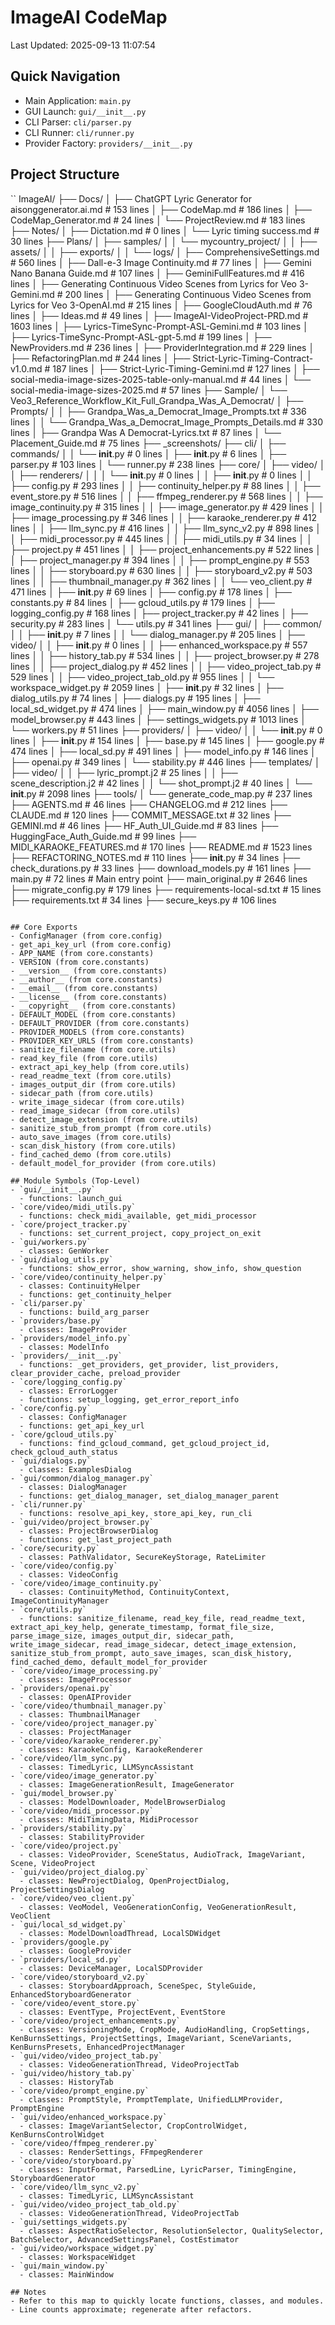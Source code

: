 # ImageAI CodeMap

Last Updated: 2025-09-13 11:07:54

## Quick Navigation
- Main Application: `main.py`
- GUI Launch: `gui/__init__.py`
- CLI Parser: `cli/parser.py`
- CLI Runner: `cli/runner.py`
- Provider Factory: `providers/__init__.py`

## Project Structure

``
ImageAI/
├── Docs/
│   ├── ChatGPT Lyric Generator for aisonggenerator.ai.md  # 153 lines
│   ├── CodeMap.md  # 186 lines
│   ├── CodeMap_Generator.md  # 24 lines
│   └── ProjectReview.md  # 183 lines
├── Notes/
│   ├── Dictation.md  # 0 lines
│   └── Lyric timing success.md  # 30 lines
├── Plans/
│   ├── samples/
│   │   └── mycountry_project/
│   │       ├── assets/
│   │       ├── exports/
│   │       └── logs/
│   ├── ComprehensiveSettings.md  # 560 lines
│   ├── Dall-e-3 Image Continuity.md  # 77 lines
│   ├── Gemini Nano Banana Guide.md  # 107 lines
│   ├── GeminiFullFeatures.md  # 416 lines
│   ├── Generating Continuous Video Scenes from Lyrics for Veo 3-Gemini.md  # 200 lines
│   ├── Generating Continuous Video Scenes from Lyrics for Veo 3-OpenAI.md  # 215 lines
│   ├── GoogleCloudAuth.md  # 76 lines
│   ├── Ideas.md  # 49 lines
│   ├── ImageAI-VideoProject-PRD.md  # 1603 lines
│   ├── Lyrics-TimeSync-Prompt-ASL-Gemini.md  # 103 lines
│   ├── Lyrics-TimeSync-Prompt-ASL-gpt-5.md  # 199 lines
│   ├── NewProviders.md  # 236 lines
│   ├── ProviderIntegration.md  # 229 lines
│   ├── RefactoringPlan.md  # 244 lines
│   ├── Strict-Lyric-Timing-Contract-v1.0.md  # 187 lines
│   ├── Strict-Lyric-Timing-Gemini.md  # 127 lines
│   ├── social-media-image-sizes-2025-table-only-manual.md  # 44 lines
│   └── social-media-image-sizes-2025.md  # 57 lines
├── Sample/
│   └── Veo3_Reference_Workflow_Kit_Full_Grandpa_Was_A_Democrat/
│       ├── Prompts/
│       │   ├── Grandpa_Was_a_Democrat_Image_Prompts.txt  # 336 lines
│       │   └── Grandpa_Was_a_Democrat_Image_Prompts_Details.md  # 330 lines
│       ├── Grandpa Was A Democrat-Lyrics.txt  # 87 lines
│       └── Placement_Guide.md  # 75 lines
├── _screenshots/
├── cli/
│   ├── commands/
│   │   └── __init__.py  # 0 lines
│   ├── __init__.py  # 6 lines
│   ├── parser.py  # 103 lines
│   └── runner.py  # 238 lines
├── core/
│   ├── video/
│   │   ├── renderers/
│   │   │   └── __init__.py  # 0 lines
│   │   ├── __init__.py  # 0 lines
│   │   ├── config.py  # 293 lines
│   │   ├── continuity_helper.py  # 88 lines
│   │   ├── event_store.py  # 516 lines
│   │   ├── ffmpeg_renderer.py  # 568 lines
│   │   ├── image_continuity.py  # 315 lines
│   │   ├── image_generator.py  # 429 lines
│   │   ├── image_processing.py  # 346 lines
│   │   ├── karaoke_renderer.py  # 412 lines
│   │   ├── llm_sync.py  # 416 lines
│   │   ├── llm_sync_v2.py  # 898 lines
│   │   ├── midi_processor.py  # 445 lines
│   │   ├── midi_utils.py  # 34 lines
│   │   ├── project.py  # 451 lines
│   │   ├── project_enhancements.py  # 522 lines
│   │   ├── project_manager.py  # 394 lines
│   │   ├── prompt_engine.py  # 553 lines
│   │   ├── storyboard.py  # 630 lines
│   │   ├── storyboard_v2.py  # 503 lines
│   │   ├── thumbnail_manager.py  # 362 lines
│   │   └── veo_client.py  # 471 lines
│   ├── __init__.py  # 69 lines
│   ├── config.py  # 178 lines
│   ├── constants.py  # 84 lines
│   ├── gcloud_utils.py  # 179 lines
│   ├── logging_config.py  # 168 lines
│   ├── project_tracker.py  # 42 lines
│   ├── security.py  # 283 lines
│   └── utils.py  # 341 lines
├── gui/
│   ├── common/
│   │   ├── __init__.py  # 7 lines
│   │   └── dialog_manager.py  # 205 lines
│   ├── video/
│   │   ├── __init__.py  # 0 lines
│   │   ├── enhanced_workspace.py  # 557 lines
│   │   ├── history_tab.py  # 534 lines
│   │   ├── project_browser.py  # 278 lines
│   │   ├── project_dialog.py  # 452 lines
│   │   ├── video_project_tab.py  # 529 lines
│   │   ├── video_project_tab_old.py  # 955 lines
│   │   └── workspace_widget.py  # 2059 lines
│   ├── __init__.py  # 32 lines
│   ├── dialog_utils.py  # 74 lines
│   ├── dialogs.py  # 195 lines
│   ├── local_sd_widget.py  # 474 lines
│   ├── main_window.py  # 4056 lines
│   ├── model_browser.py  # 443 lines
│   ├── settings_widgets.py  # 1013 lines
│   └── workers.py  # 51 lines
├── providers/
│   ├── video/
│   │   └── __init__.py  # 0 lines
│   ├── __init__.py  # 154 lines
│   ├── base.py  # 145 lines
│   ├── google.py  # 474 lines
│   ├── local_sd.py  # 491 lines
│   ├── model_info.py  # 146 lines
│   ├── openai.py  # 349 lines
│   └── stability.py  # 446 lines
├── templates/
│   ├── video/
│   │   ├── lyric_prompt.j2  # 25 lines
│   │   ├── scene_description.j2  # 42 lines
│   │   └── shot_prompt.j2  # 40 lines
│   └── __init__.py  # 2098 lines
├── tools/
│   └── generate_code_map.py  # 237 lines
├── AGENTS.md  # 46 lines
├── CHANGELOG.md  # 212 lines
├── CLAUDE.md  # 120 lines
├── COMMIT_MESSAGE.txt  # 32 lines
├── GEMINI.md  # 46 lines
├── HF_Auth_UI_Guide.md  # 83 lines
├── HuggingFace_Auth_Guide.md  # 99 lines
├── MIDI_KARAOKE_FEATURES.md  # 170 lines
├── README.md  # 1523 lines
├── REFACTORING_NOTES.md  # 110 lines
├── __init__.py  # 34 lines
├── check_durations.py  # 33 lines
├── download_models.py  # 161 lines
├── main.py  # 72 lines # Main entry point
├── main_original.py  # 2646 lines
├── migrate_config.py  # 179 lines
├── requirements-local-sd.txt  # 15 lines
├── requirements.txt  # 34 lines
├── secure_keys.py  # 106 lines
```

## Core Exports
- ConfigManager (from core.config)
- get_api_key_url (from core.config)
- APP_NAME (from core.constants)
- VERSION (from core.constants)
- __version__ (from core.constants)
- __author__ (from core.constants)
- __email__ (from core.constants)
- __license__ (from core.constants)
- __copyright__ (from core.constants)
- DEFAULT_MODEL (from core.constants)
- DEFAULT_PROVIDER (from core.constants)
- PROVIDER_MODELS (from core.constants)
- PROVIDER_KEY_URLS (from core.constants)
- sanitize_filename (from core.utils)
- read_key_file (from core.utils)
- extract_api_key_help (from core.utils)
- read_readme_text (from core.utils)
- images_output_dir (from core.utils)
- sidecar_path (from core.utils)
- write_image_sidecar (from core.utils)
- read_image_sidecar (from core.utils)
- detect_image_extension (from core.utils)
- sanitize_stub_from_prompt (from core.utils)
- auto_save_images (from core.utils)
- scan_disk_history (from core.utils)
- find_cached_demo (from core.utils)
- default_model_for_provider (from core.utils)

## Module Symbols (Top-Level)
- `gui/__init__.py`
  - functions: launch_gui
- `core/video/midi_utils.py`
  - functions: check_midi_available, get_midi_processor
- `core/project_tracker.py`
  - functions: set_current_project, copy_project_on_exit
- `gui/workers.py`
  - classes: GenWorker
- `gui/dialog_utils.py`
  - functions: show_error, show_warning, show_info, show_question
- `core/video/continuity_helper.py`
  - classes: ContinuityHelper
  - functions: get_continuity_helper
- `cli/parser.py`
  - functions: build_arg_parser
- `providers/base.py`
  - classes: ImageProvider
- `providers/model_info.py`
  - classes: ModelInfo
- `providers/__init__.py`
  - functions: _get_providers, get_provider, list_providers, clear_provider_cache, preload_provider
- `core/logging_config.py`
  - classes: ErrorLogger
  - functions: setup_logging, get_error_report_info
- `core/config.py`
  - classes: ConfigManager
  - functions: get_api_key_url
- `core/gcloud_utils.py`
  - functions: find_gcloud_command, get_gcloud_project_id, check_gcloud_auth_status
- `gui/dialogs.py`
  - classes: ExamplesDialog
- `gui/common/dialog_manager.py`
  - classes: DialogManager
  - functions: get_dialog_manager, set_dialog_manager_parent
- `cli/runner.py`
  - functions: resolve_api_key, store_api_key, run_cli
- `gui/video/project_browser.py`
  - classes: ProjectBrowserDialog
  - functions: get_last_project_path
- `core/security.py`
  - classes: PathValidator, SecureKeyStorage, RateLimiter
- `core/video/config.py`
  - classes: VideoConfig
- `core/video/image_continuity.py`
  - classes: ContinuityMethod, ContinuityContext, ImageContinuityManager
- `core/utils.py`
  - functions: sanitize_filename, read_key_file, read_readme_text, extract_api_key_help, generate_timestamp, format_file_size, parse_image_size, images_output_dir, sidecar_path, write_image_sidecar, read_image_sidecar, detect_image_extension, sanitize_stub_from_prompt, auto_save_images, scan_disk_history, find_cached_demo, default_model_for_provider
- `core/video/image_processing.py`
  - classes: ImageProcessor
- `providers/openai.py`
  - classes: OpenAIProvider
- `core/video/thumbnail_manager.py`
  - classes: ThumbnailManager
- `core/video/project_manager.py`
  - classes: ProjectManager
- `core/video/karaoke_renderer.py`
  - classes: KaraokeConfig, KaraokeRenderer
- `core/video/llm_sync.py`
  - classes: TimedLyric, LLMSyncAssistant
- `core/video/image_generator.py`
  - classes: ImageGenerationResult, ImageGenerator
- `gui/model_browser.py`
  - classes: ModelDownloader, ModelBrowserDialog
- `core/video/midi_processor.py`
  - classes: MidiTimingData, MidiProcessor
- `providers/stability.py`
  - classes: StabilityProvider
- `core/video/project.py`
  - classes: VideoProvider, SceneStatus, AudioTrack, ImageVariant, Scene, VideoProject
- `gui/video/project_dialog.py`
  - classes: NewProjectDialog, OpenProjectDialog, ProjectSettingsDialog
- `core/video/veo_client.py`
  - classes: VeoModel, VeoGenerationConfig, VeoGenerationResult, VeoClient
- `gui/local_sd_widget.py`
  - classes: ModelDownloadThread, LocalSDWidget
- `providers/google.py`
  - classes: GoogleProvider
- `providers/local_sd.py`
  - classes: DeviceManager, LocalSDProvider
- `core/video/storyboard_v2.py`
  - classes: StoryboardApproach, SceneSpec, StyleGuide, EnhancedStoryboardGenerator
- `core/video/event_store.py`
  - classes: EventType, ProjectEvent, EventStore
- `core/video/project_enhancements.py`
  - classes: VersioningMode, CropMode, AudioHandling, CropSettings, KenBurnsSettings, ProjectSettings, ImageVariant, SceneVariants, KenBurnsPresets, EnhancedProjectManager
- `gui/video/video_project_tab.py`
  - classes: VideoGenerationThread, VideoProjectTab
- `gui/video/history_tab.py`
  - classes: HistoryTab
- `core/video/prompt_engine.py`
  - classes: PromptStyle, PromptTemplate, UnifiedLLMProvider, PromptEngine
- `gui/video/enhanced_workspace.py`
  - classes: ImageVariantSelector, CropControlWidget, KenBurnsControlWidget
- `core/video/ffmpeg_renderer.py`
  - classes: RenderSettings, FFmpegRenderer
- `core/video/storyboard.py`
  - classes: InputFormat, ParsedLine, LyricParser, TimingEngine, StoryboardGenerator
- `core/video/llm_sync_v2.py`
  - classes: TimedLyric, LLMSyncAssistant
- `gui/video/video_project_tab_old.py`
  - classes: VideoGenerationThread, VideoProjectTab
- `gui/settings_widgets.py`
  - classes: AspectRatioSelector, ResolutionSelector, QualitySelector, BatchSelector, AdvancedSettingsPanel, CostEstimator
- `gui/video/workspace_widget.py`
  - classes: WorkspaceWidget
- `gui/main_window.py`
  - classes: MainWindow

## Notes
- Refer to this map to quickly locate functions, classes, and modules.
- Line counts approximate; regenerate after refactors.